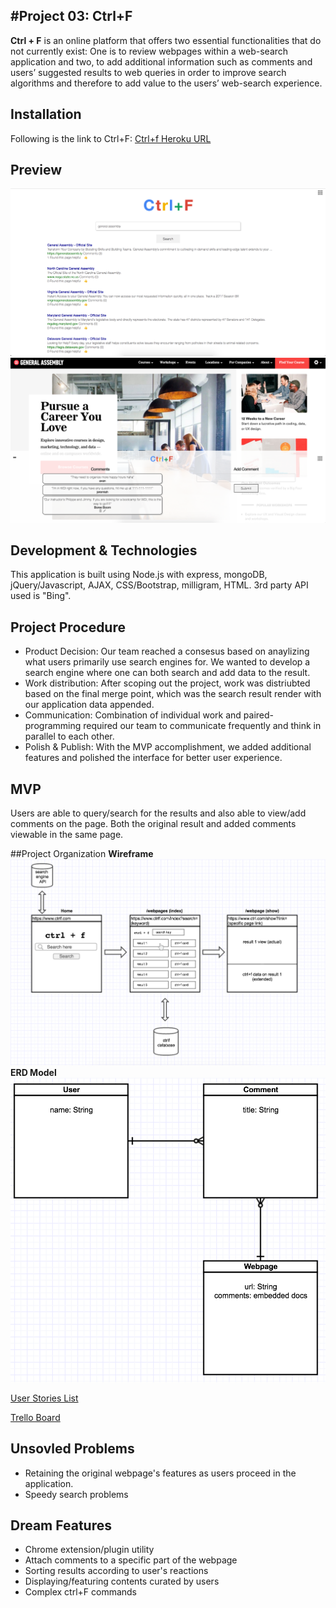 #Project 03: Ctrl+F
---
**Ctrl + F** is an online platform that offers two essential functionalities that do not currently exist: 
One is to review webpages within a web-search application and two, to add additional information such as comments and users’ suggested results to web queries in order to improve search algorithms and therefore to add value to the users’ web-search experience. 


## Installation
Following is the link to Ctrl+F:
[Ctrl+f Heroku URL](https://arcane-hollows-97544.herokuapp.com/)


## Preview
![](images/home.png)
![](images/show.png)


## Development & Technologies

This application is built using Node.js with express, mongoDB, jQuery/Javascript, AJAX, CSS/Bootstrap, milligram, HTML. 3rd party API used is "Bing".


## Project Procedure
- Product Decision: Our team reached a consesus based on anaylizing what users primarily use search engines for. We wanted to develop a search engine where one can both search and add data to the result.
- Work distribution: After scoping out the project, work was distriubted based on the final merge point, which was the search result render with our application data appended. 
- Communication: Combination of individual work and paired-programming required our team to communicate frequently and think in parallel to each other.
- Polish & Publish: With the MVP accomplishment, we added additional features and polished the interface for better user experience.

## MVP
Users are able to query/search for the results and also able to view/add comments on the page. Both the original result and added comments viewable in the same page.

##Project Organization
**Wireframe**
![](images/wireframe.png)
**ERD Model**
![](images/model.png)

[User Stories List](https://onedrive.live.com/view.aspx?resid=9ED0BDE3A110F6D7!128&ithint=file%2cxlsx&app=Excel&authkey=!AI2UPK9WIDdOW7Y)

[Trello Board](https://trello.com/b/DaBpYK8g/project-03-ctrl-f)

## Unsovled Problems
- Retaining the original webpage's features as users proceed in the application.
- Speedy search problems

## Dream Features
- Chrome extension/plugin utility
- Attach comments to a specific part of the webpage
- Sorting results according to user's reactions
- Displaying/featuring contents curated by users
- Complex ctrl+F commands





